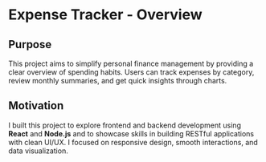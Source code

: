 # Expense Tracker - Overview

## Purpose
This project aims to simplify personal finance management by providing a clear overview of spending habits. Users can track expenses by category, review monthly summaries, and get quick insights through charts.

## Motivation
I built this project to explore frontend and backend development using **React** and **Node.js** and to showcase skills in building RESTful applications with clean UI/UX. I focused on responsive design, smooth interactions, and data visualization.

